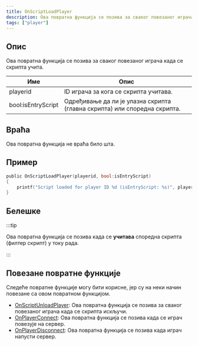 ```yaml
---
title: OnScriptLoadPlayer
description: Ова повратна функција се позива за сваког повезаног играча када се скрипта учита.
tags: ["player"]
---
```


<VersionWarnSR name='повратна функција' version='omp v1.3.1.2748' />

## Опис

Ова повратна функција се позива за сваког повезаног играча када се скрипта учита.

| Име      | Опис                                                                                |
| -------- | ----------------------------------------------------------------------------------- |
| playerid | ID играча за кога се скрипта учитава.                                               |
| bool:isEntryScript | Одређивање да ли је улазна скрипта (главна скрипта) или споредна скрипта. |

## Враћа

Ова повратна функција не враћа било шта.

## Пример

```c
public OnScriptLoadPlayer(playerid, bool:isEntryScript)
{
    printf("Script loaded for player ID %d (isEntryScript: %s)", playerid, isEntryScript ? "Yes" : "No");
}
```

## Белешке

:::tip

Ова повратна функција се позива када се **учитава** споредна скрипта (филтер скрипт) у току рада.

:::

## Повезане повратне функције

Следеће повратне функције могу бити корисне, јер су на неки начин повезане са овом повратном функцијом.

- [OnScriptUnloadPlayer](OnScriptUnloadPlayer): Ова повратна функција се позива за сваког повезаног играча када се скрипта искључи.
- [OnPlayerConnect](OnPlayerConnect): Ова повратна функција се позива када се играч повезује на сервер.
- [OnPlayerDisconnect](OnPlayerDisconnect): Ова повратна функција се позива када играч напусти сервер.
